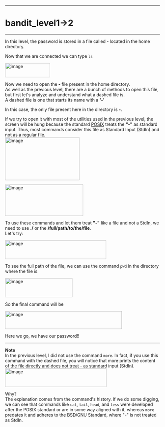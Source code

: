 ***
# bandit_level1->2
***
In this level, the password is stored in a file called - located in the home directory.  

Now that we are connected we can type `ls`  

<img width="146" height="46" alt="image" src="https://github.com/user-attachments/assets/b4f5d61a-ec0f-49f3-b026-f5d3a95d15c0" />  

Now we need to open the **-** file present in the home directory.  
As well as the previous level, there are a bunch of methods to open this file, but first let's analyze and understand what a dashed file is.  
A dashed file is one that starts its name with a **'-'** 

In this case, the only file present here in the directory is **-**.  

If we try to open it with most of the utilities used in the previous level, the screen will be hung because the standard [POSIX](https://en.wikipedia.org/wiki/POSIX) treats the **"-"** as standard input. Thus, most commands consider this file as Standard Input (StdIn) and not as a regular file.  
<img width="242" height="139" alt="image" src="https://github.com/user-attachments/assets/0a766a35-6ee9-47bd-9edd-e8366e1cbec7" />  

<img width="254" height="102" alt="image" src="https://github.com/user-attachments/assets/57c2aa8f-c2e9-457c-87f3-b55906ee6e47" />  

To use these commands and let them treat **"-"** like a file and not a StdIn, we need to use **./** or the **/full/path/to/the/file**.  
Let's try:  

<img width="329" height="61" alt="image" src="https://github.com/user-attachments/assets/ba482412-0a70-42b2-ae80-0c85faab6b72" />  


To see the full path of the file, we can use the command `pwd` in the directory where the file is  

<img width="219" height="62" alt="image" src="https://github.com/user-attachments/assets/9198e0ac-2204-413c-9096-9f504627fa79" />  


So the final command will be

<img width="380" height="58" alt="image" src="https://github.com/user-attachments/assets/ff605020-8a74-4db3-aadd-6c9f540c41fa" />    

Here we go, we have our password!!

***
**Note**  
In the previous level, I did not use the command `more`. In fact, if you use this command with the dashed file, you will notice that more prints the content of the file directly and does not treat - as standard input (StdIn).  
<img width="330" height="60" alt="image" src="https://github.com/user-attachments/assets/f63e1bf5-8396-43fa-9a3b-11aa3661b40c" />

Why?  
The explanation comes from the command's history. If we do some digging, we can see that commands like `cat`, `tail`, `head`, and `less` were developed after the POSIX standard or are in some way aligned with it, whereas `more` predates it and adheres to the BSD/GNU Standard, where "-" is not treated as StdIn.  



